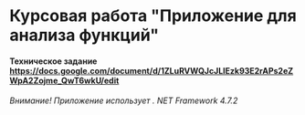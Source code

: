 # Курсовая работа "Приложение для анализа функций"
#### Техническое задание https://docs.google.com/document/d/1ZLuRVWQJcJLIEzk93E2rAPs2eZWpA2Zojme_QwT6wkU/edit
*Внимание! Приложение использует . NET Framework 4.7.2*
